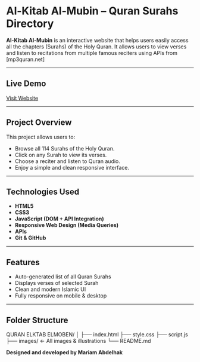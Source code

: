 # Al-Kitab Al-Mubin – Quran Surahs Directory

**Al-Kitab Al-Mubin** is an interactive website that helps users easily access all the chapters (Surahs) of the Holy Quran. It allows users to view verses and listen to recitations from multiple famous reciters using APIs from [mp3quran.net]

---

## Live Demo

[Visit Website](https://mariam149-abdo.github.io/quran/)

---

## Project Overview

This project allows users to:

- Browse all 114 Surahs of the Holy Quran.
- Click on any Surah to view its verses.
- Choose a reciter and listen to Quran audio.
- Enjoy a simple and clean responsive interface.

---

## Technologies Used

- **HTML5**
- **CSS3**
- **JavaScript (DOM + API Integration)**
- **Responsive Web Design (Media Queries)**
- **APIs**
- **Git & GitHub**

---

## Features

- Auto-generated list of all Quran Surahs
- Displays verses of selected Surah
- Clean and modern Islamic UI
- Fully responsive on mobile & desktop

---

## Folder Structure

QURAN ELKTAB ELMOBEN/
│
├── index.html
├── style.css
├── script.js
├── images/ ← All images & illustrations
└── README.md

**Designed and developed by Mariam Abdelhak**

